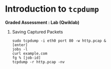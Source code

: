 # Introduction to `tcpdump`

**Graded Assessment : Lab (Qwiklab)**

1. Saving Captured Packets
   ```
   sudo tcpdump -i eth0 port 80 -w http.pcap &
   [enter]
   jobs -l
   curl example.com
   fg % [job-id]
   tcpdump -r http.pcap -nv
   ```